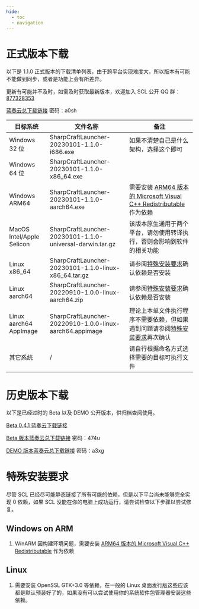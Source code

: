 ```yaml
---
hide:
  - toc
  - navigation
---
```


# 正式版本下载

以下是 1.1.0 正式版本的下载清单列表，由于跨平台实现难度大，所以版本有可能不能做到同步，或者是功能上会有所差异。

更新有可能并不及时，如需及时获取最新版本，欢迎加入 SCL 公开 QQ 群：[877328353](https://jq.qq.com/?_wv=1027&k=wY61QuOf)

[蓝奏云总下载链接](https://wwu.lanzouy.com/b07o64kxa) 密码：a0sh

| 目标系统                  | 文件名称                                                  | 备注                                                                                                                    |
| ------------------------- | --------------------------------------------------------- | ----------------------------------------------------------------------------------------------------------------------- |
| Windows 32 位             | SharpCraftLauncher-20230101-1.1.0-i686.exe                | 如果不清楚自己是什么架构，选择这个即可                                                                                  |
| Windows 64 位             | SharpCraftLauncher-20230101-1.1.0-x86_64.exe              |
| Windows ARM64             | SharpCraftLauncher-20230101-1.1.0-aarch64.exe             | 需要安装 [ARM64 版本的 Microsoft Visual C++ Redistributable](https://aka.ms/vs/17/release/vc_redist.arm64.exe) 作为依赖 |
| MacOS Intel/Apple Selicon | SharpCraftLauncher-20230101-1.1.0-universal-darwin.tar.gz | 该版本原生通用于两个平台，请勿使用转译执行，否则会影响到软件的相关功能                                                  |
| Linux x86_64              | SharpCraftLauncher-20230101-1.1.0-linux-x86_64.tar.gz     | 请参阅[特殊安装要求](#linux)确认依赖是否安装                                                                            |
| Linux aarch64             | SharpCraftLauncher-20220910-1.0.0-linux-aarch64.zip       | 请参阅[特殊安装要求](#linux)确认依赖是否安装                                                                            |
| Linux aarch64 AppImage    | SharpCraftLauncher-20220910-1.0.0-linux-aarch64.appimage  | 理论上本单文件执行程序不需要依赖，但如果遇到问题请参阅[特殊安装要求](#linux)再次确认                                    |
| 其它系统                  | /                                                         | 请自行根据命名方式选择需要的目标可执行文件                                                                              |

# 历史版本下载

以下是已经过时的 Beta 以及 DEMO 公开版本，供归档查阅使用。

[Beta 0.4.1 蓝奏云下载链接](https://wwu.lanzouy.com/iLEYv09l1b8b)

[Beta 版本蓝奏云总下载链接](https://wwu.lanzouy.com/b07neavof) 密码：474u

[DEMO 版本蓝奏云总下载链接](https://wwu.lanzouy.com/b07mrdope) 密码：a3xg

# 特殊安装要求

尽管 SCL 已经尽可能静态链接了所有可能的依赖，但是以下平台尚未能够完全实现 0 依赖，如果 SCL 没能在你的电脑上成功运行，请尝试检查以下步骤以尝试修复。

## Windows on ARM

1. WinARM 因构建环境问题，需要安装 [ARM64 版本的 Microsoft Visual C++ Redistributable](https://aka.ms/vs/17/release/vc_redist.arm64.exe) 作为依赖

## Linux

1. 需要安装 OpenSSL GTK+3.0 等依赖，在一般的 Linux 桌面发行版这些应该都是默认预装好了的，如果没有可以尝试使用你的系统软件包管理器安装这些依赖。
